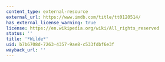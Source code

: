 ```yaml
---
content_type: external-resource
external_url: https://www.imdb.com/title/tt0120514/
has_external_license_warning: true
license: https://en.wikipedia.org/wiki/All_rights_reserved
status: ''
title: '*Wilde*'
uid: b7b6708d-7263-4357-9ae8-c533fdbf6e3f
wayback_url: ''
---
```

